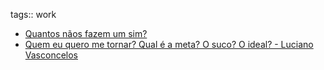 tags:: work

- [Quantos nãos fazem um sim?](https://www.linkedin.com/posts/gabrielsoarespebr_quantos-n%C3%A3os-fazem-um-sim-no-meu-caso-activity-7257753211065786368-HtCH?utm_source=share&utm_medium=member_desktop)
- [Quem eu quero me tornar? Qual é a meta? O suco? O ideal? - Luciano Vasconcelos](https://www.linkedin.com/posts/lucianovasconcelosf_eu-leio-essa-porra-todos-os-dias-juro-esse-activity-7335964995479875585-r0wJ?utm_source=share&utm_medium=member_desktop&rcm=ACoAAC_lF6YB6nVWeTt3kDifyiTtp9bTVaNBvTA)